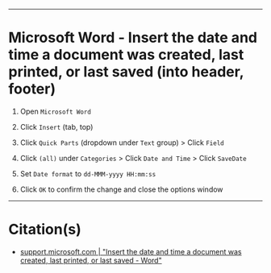 
***
# Microsoft Word - Insert the date and time a document was created, last printed, or last saved (into header, footer)

1. Open `Microsoft Word`

2. Click `Insert` (tab, top)

3. Click `Quick Parts` (dropdown under `Text` group) > Click `Field`

4. Click `(all)` under `Categories` > Click `Date and Time` > Click `SaveDate`

5. Set `Date format` to `dd-MMM-yyyy HH:mm:ss`

7. Click `OK` to confirm the change and close the options window


***
# Citation(s)
- [support.microsoft.com  |  "Insert the date and time a document was created, last printed, or last saved - Word"](https://support.microsoft.com/en-us/office/insert-the-date-and-time-a-document-was-created-last-printed-or-last-saved-a2c4e3cc-b096-4c50-9395-5dca9f3beed1)
